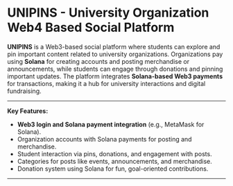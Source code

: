# UNIPINS - University Organization Web4 Based Social Platform

**UNIPINS** is a Web3-based social platform where students can explore and pin important content related to university organizations. Organizations pay using **Solana** for creating accounts and posting merchandise or announcements, while students can engage through donations and pinning important updates. The platform integrates **Solana-based Web3 payments** for transactions, making it a hub for university interactions and digital fundraising.

---

**Key Features:**

- **Web3 login and Solana payment integration** (e.g., MetaMask for Solana).
- Organization accounts with Solana payments for posting and merchandise.
- Student interaction via pins, donations, and engagement with posts.
- Categories for posts like events, announcements, and merchandise.
- Donation system using Solana for fun, goal-oriented contributions.

---
